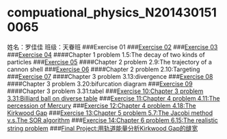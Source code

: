 # compuational_physics_N2014301510065
姓名：罗佳佳    班级：天眷班
###Exercise 01
###[Exercise 02](https://www.zybuluo.com/74849b/note/503421)
###[Exercise 03](https://www.zybuluo.com/74849b/note/512777)
###[Exercise 04](https://www.zybuluo.com/74849b/note/520902)
####Chapter 1 problem 1.5:The decay of two kinds of particles
###[Exercise 05](https://www.zybuluo.com/74849b/note/533586)
####Chapter 2 problem 2.9:The trajectory of a cannon shell
###[Exercise 06](https://www.zybuluo.com/74849b/note/541846)
####Chapter 2 problem 2.10:Targeting
###[Exercise 07](https://www.zybuluo.com/74849b/note/549493)
####Chapter 3 problem 3.13:divergence
###[Exercise 08](https://www.zybuluo.com/74849b/note/564877)
####Chapter 3 problem 3.20:bifurcation diagram
###[Exercise 09](https://www.zybuluo.com/74849b/note/572548)
####Chapter 3 problem 3.31:tabel
###[Exercise 10:Chapter 3 problem 3.31:Billiard ball on diverse table](https://www.zybuluo.com/74849b/note/497801)
###[Exercise 11:Chapter 4 problem 4.11:The percession of Mercury](https://www.zybuluo.com/74849b/note/497801)
###[Exercise 12:Chapter 4 problem 4.18:The Kirkwood Gap](https://www.zybuluo.com/74849b/note/497801)
###[Exercise 13:Chapter 5 problem 5.7:The Jacobi method v.s.The SOR algorithm](https://www.zybuluo.com/74849b/note/497801)
###[Exercise 14:Chapter 6 problem 6.15:The realistic string problem](https://www.zybuluo.com/74849b/note/497801)
###[Final Project:用轨道能量分析Kirkwood Gap的缝宽](https://www.zybuluo.com/74849b/note/497801)
